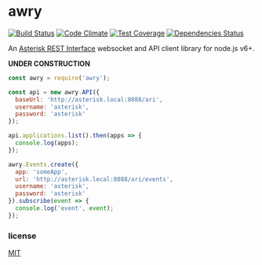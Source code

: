 # awry

[![Build Status][Build Status Image]][Build Link]
[![Code Climate][Code Climate GPA Image]][Code Climate Link]
[![Test Coverage][Test Coverage Image]][Test Coverage Link]
[![Dependencies Status][Dependencies Status Image]][Dependencies Status Link]

An [Asterisk REST Interface][] websocket and API client library for node.js
v6+.

**UNDER CONSTRUCTION**

```js
const awry = require('awry');

const api = new awry.API({
  baseUrl: 'http://asterisk.local:8088/ari',
  username: 'asterisk',
  password: 'asterisk'
});

api.applications.list().then(apps => {
  console.log(apps);
});

awry.Events.create({
  app: 'someApp',
  url: 'http://asterisk.local:8088/ari/events',
  username: 'asterisk',
  password: 'asterisk'
}).subscribe(event => {
  console.log('event', event);
});
```

### license
[MIT](LICENSE-MIT)

[Asterisk REST Interface]: https://wiki.asterisk.org/wiki/pages/viewpage.action?pageId=29395573
[Build Status Image]: https://travis-ci.org/chadxz/awry.svg?branch=master
[Build Link]: https://travis-ci.org/chadxz/awry
[Test Coverage Image]: https://codeclimate.com/github/chadxz/awry/badges/coverage.svg
[Test Coverage Link]: https://codeclimate.com/github/chadxz/awry/coverage
[Code Climate GPA Image]: https://codeclimate.com/github/chadxz/awry/badges/gpa.svg
[Code Climate Link]: https://codeclimate.com/github/chadxz/awry
[Dependencies Status Image]: https://david-dm.org/chadxz/awry.svg
[Dependencies Status Link]: https://david-dm.org/chadxz/awry

